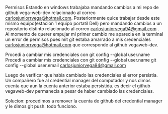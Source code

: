 Permisos
Estando en windows trabajaba mandando cambios a mi repo de github vega-web-dev relacionado al correo carlosjuniorrvega@hotmail.com. Posteriormente quice trabajar desde este mismo equipo(estacion 1 equipo portatil Dell) pero mandando cambios a un repositorio distinto relacionado al correo carlosjuniorvega94@gmail.com . Al momento de querer empujar mi primer cambio me aparecia en la terminal un error de permisos pues mit git estaba amarrado a mis credenciales carlosjuniorrvega@hotmail.com que corresponde al github vegaweb-dev.

Procedi a cambiar mis credenciales con git config --global user.name <nombre>
Procedi a cambiar mis credenciales con git config --global user.name <nombre>
                                       git config --global user.email carlosjuniorvega94@gmail.com

Luego de verificar que habia cambiado las credenciales el error persistia. 
Un compañero fue al credential manager del computador y nos dimos cuenta que aun la cuenta anterior estaba persistida. es decir el github vegaweb-dev permanecia a pesar de haber cambiado las credenciales. 

Solucion: procedimos a remover la cuenta de github del credential manager y le dimos git push. todo funciono.
